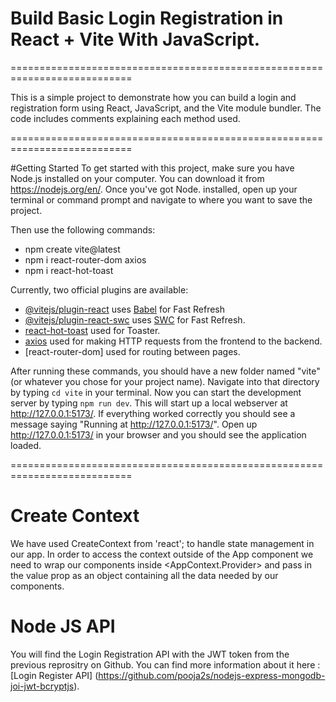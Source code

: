 # Build Basic Login Registration in React + Vite With JavaScript.
===========================================================================

This is a simple project to demonstrate how you can build a login and registration form using React,
JavaScript, and the Vite module bundler. The code includes comments explaining each method used.

===========================================================================

#Getting Started
To get started with this project, make sure you have Node.js installed on your computer. You
can download it from https://nodejs.org/en/. Once you've got Node.
installed, open up your terminal or command prompt and navigate to where you want to save the project.

Then use the following commands:
- npm create vite@latest
- npm i react-router-dom axios 
- npm i react-hot-toast


Currently, two official plugins are available:
- [@vitejs/plugin-react](https://github.com/vitejs/vite-plugin-react/blob/main/packages/plugin-react/README.md) uses [Babel](https://babeljs.io/) for Fast Refresh
- [@vitejs/plugin-react-swc](https://github.com/vitejs/vite-plugin-react-swc) uses [SWC](https://swc.rs/) for Fast Refresh.
- [react-hot-toast](https://react-hot-toast.com/) used for Toaster.
- [axios](https://www.npmjs.com/package/axios) used for making HTTP requests from the frontend to the backend.
- [react-router-dom] used for routing between pages.</s>



After running these commands, you should have a new folder named "vite" (or whatever you chose for your project name). Navigate into that directory by typing `cd vite` in your terminal. Now you can start the development server by typing `npm run dev`. This will start up a local webserver at http://127.0.0.1:5173/. If everything worked correctly you should see a message saying "Running at http://127.0.0.1:5173/". Open up http://127.0.0.1:5173/ in your browser and you should see the application loaded.

===========================================================================

# Create Context

We have used CreateContext from 'react'; to handle state management in our app. In order to access the context outside of
the App component we need to wrap our components inside <AppContext.Provider> and pass in the
value prop as an object containing all the data needed by our components.</s>


# Node JS API
You will find the Login Registration API with the JWT token from the previous reprositry on Github.
You can find more information about it here : [Login Register API] (https://github.com/pooja2s/nodejs-express-mongodb-joi-jwt-bcryptjs).



